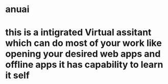 # anuai
# this is a intigrated Virtual assitant which can do most of your work like opening your desired web apps and offline apps it has capability to learn it self
